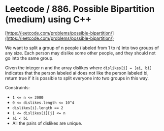 # Leetcode / 886. Possible Bipartition (medium) using C++

[https://leetcode.com/problems/possible-bipartition/](https://leetcode.com/problems/possible-bipartition/)

We want to split a group of n people (labeled from 1 to n) into two groups of any size. Each person may dislike some other people, and they should not go into the same group.

Given the integer n and the array dislikes where `dislikes[i] = [ai, bi]` indicates that the person labeled ai does not like the person labeled bi, return true if it is possible to split everyone into two groups in this way.

Constraints:

- `1 <= n <= 2000`
- `0 <= dislikes.length <= 10^4`
- `dislikes[i].length == 2`
- `1 <= dislikes[i][j] <= n`
- `ai < bi`
- All the pairs of dislikes are unique.
